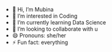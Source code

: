 - 👋 Hi, I’m Mubina
- 👀 I’m interested in Coding
- 🌱 I’m currently learning Data Science 
- 💞️ I’m looking to collaborate with u
- 😄 Pronouns: she/her
- ⚡ Fun fact: everything

<!---
Mubina-lazy/Mubina-lazy is a ✨ special ✨ repository because its `README.md` (this file) appears on your GitHub profile.
You can click the Preview link to take a look at your changes.
--->
